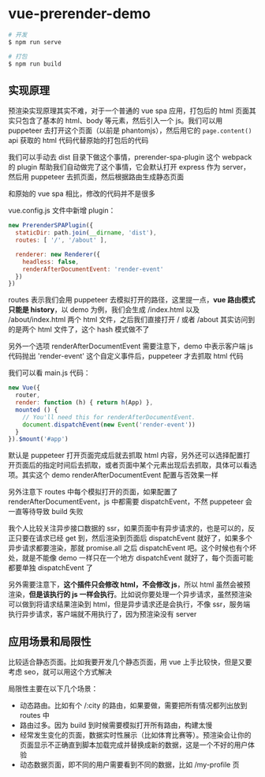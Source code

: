 # vue-prerender-demo

```bash
# 开发
$ npm run serve

# 打包
$ npm run build
```

## 实现原理

预渲染实现原理其实不难，对于一个普通的 vue spa 应用，打包后的 html 页面其实只包含了基本的 html、body 等元素，然后引入一个 js。我们可以用 puppeteer 去打开这个页面（以前是 phantomjs），然后用它的 `page.content()` api 获取的 html 代码代替原始的打包后的代码

我们可以手动去 dist 目录下做这个事情，prerender-spa-plugin 这个 webpack 的 plugin 帮助我们自动做完了这个事情，它会默认打开 express 作为 server，然后用 puppeteer 去抓页面，然后根据路由生成静态页面

和原始的 vue spa 相比，修改的代码并不是很多

vue.config.js 文件中新增 plugin：

```js
new PrerenderSPAPlugin({
  staticDir: path.join(__dirname, 'dist'),
  routes: [ '/', '/about' ],

  renderer: new Renderer({
    headless: false,
    renderAfterDocumentEvent: 'render-event'
  })
})
```

routes 表示我们会用 puppeteer 去模拟打开的路径，这里提一点，**vue 路由模式只能是 history**，以 demo 为例，我们会生成 /index.html 以及 /about/index.html 两个 html 文件，之后我们直接打开 / 或者 /about 其实访问到的是两个 html 文件了，这个 hash 模式做不了

另外一个选项 renderAfterDocumentEvent 需要注意下，demo 中表示客户端 js 代码抛出 'render-event' 这个自定义事件后，puppeteer 才去抓取 html 代码

我们可以看 main.js 代码：

```js
new Vue({
  router,
  render: function (h) { return h(App) },
  mounted () {
    // You'll need this for renderAfterDocumentEvent.
    document.dispatchEvent(new Event('render-event'))
  }
}).$mount('#app')
```

默认是 puppeteer 打开页面完成后就去抓取 html 内容，另外还可以选择配置打开页面后的指定时间后去抓取，或者页面中某个元素出现后去抓取，具体可以看选项。其实这个 demo renderAfterDocumentEvent 配置与否效果一样

另外注意下 routes 中每个模拟打开的页面，如果配置了 renderAfterDocumentEvent，js 中都需要 dispatchEvent，不然 puppeteer 会一直等待导致 build 失败

我个人比较关注异步接口数据的 ssr，如果页面中有异步请求的，也是可以的，反正只要在请求已经 get 到，然后渲染到页面后 dispatchEvent 就好了，如果多个异步请求都要渲染，那就 promise.all 之后 dispatchEvent 吧。这个时候也有个坏处，就是不能像 demo 一样只在一个地方 dispatchEvent 就好了，每个页面可能都要单独 dispatchEvent 了

另外需要注意下，**这个插件只会修改 html，不会修改 js**，所以 html 虽然会被预渲染，**但是该执行的 js 一样会执行**。比如说你要处理一个异步请求，虽然预渲染可以做到将请求结果渲染到 html，但是异步请求还是会执行，不像 ssr，服务端执行异步请求，客户端就不用执行了，因为预渲染没有 server

## 应用场景和局限性

比较适合静态页面。比如我要开发几个静态页面，用 vue 上手比较快，但是又要考虑 seo，就可以用这个方式解决

局限性主要在以下几个场景：

* 动态路由。比如有个 /:city 的路由，如果要做，需要把所有情况都列出放到 routes 中
* 路由过多。因为 build 到时候需要模拟打开所有路由，构建太慢
* 经常发生变化的页面，数据实时性展示（比如体育比赛等）。预渲染会让你的页面显示不正确直到脚本加载完成并替换成新的数据，这是一个不好的用户体验
* 动态数据页面，即不同的用户需要看到不同的数据，比如 /my-profile 页


